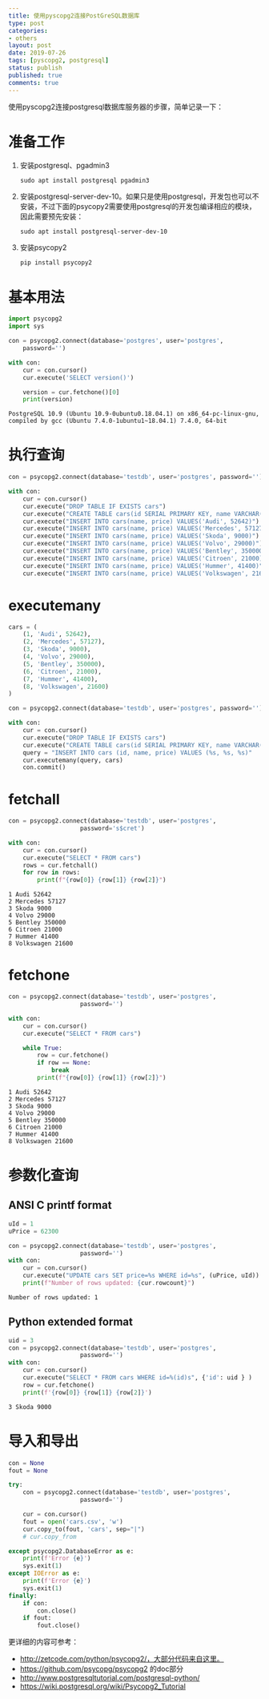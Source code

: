 ```yaml
---
title: 使用pyscopg2连接PostGreSQL数据库
type: post
categories:
- others
layout: post
date: 2019-07-26
tags: [pyscopg2, postgresql]
status: publish
published: true
comments: true
---
```


使用pyscopg2连接postgresql数据库服务器的步骤，简单记录一下：

# 准备工作

1. 安装postgresql、pgadmin3

   ```shell
   sudo apt install postgresql pgadmin3
   ```

1. 安装postgresql-server-dev-10。如果只是使用postgresql，开发包也可以不安装，不过下面的psycopy2需要使用postgresql的开发包编译相应的模块，因此需要预先安装：

   ```shell
   sudo apt install postgresql-server-dev-10
   ```

1. 安装psycopy2

   ```shell
   pip install psycopy2
   ```

# 基本用法

```python
import psycopg2
import sys
```

```python
con = psycopg2.connect(database='postgres', user='postgres',
    password='')

with con:
    cur = con.cursor()
    cur.execute('SELECT version()')

    version = cur.fetchone()[0]
    print(version)
```

    PostgreSQL 10.9 (Ubuntu 10.9-0ubuntu0.18.04.1) on x86_64-pc-linux-gnu, compiled by gcc (Ubuntu 7.4.0-1ubuntu1~18.04.1) 7.4.0, 64-bit


# 执行查询


```python
con = psycopg2.connect(database='testdb', user='postgres', password='')

with con:
    cur = con.cursor()
    cur.execute("DROP TABLE IF EXISTS cars")
    cur.execute("CREATE TABLE cars(id SERIAL PRIMARY KEY, name VARCHAR(255), price INT)")
    cur.execute("INSERT INTO cars(name, price) VALUES('Audi', 52642)")
    cur.execute("INSERT INTO cars(name, price) VALUES('Mercedes', 57127)")
    cur.execute("INSERT INTO cars(name, price) VALUES('Skoda', 9000)")
    cur.execute("INSERT INTO cars(name, price) VALUES('Volvo', 29000)")
    cur.execute("INSERT INTO cars(name, price) VALUES('Bentley', 350000)")
    cur.execute("INSERT INTO cars(name, price) VALUES('Citroen', 21000)")
    cur.execute("INSERT INTO cars(name, price) VALUES('Hummer', 41400)")
    cur.execute("INSERT INTO cars(name, price) VALUES('Volkswagen', 21600)")
```

# executemany


```python
cars = (
    (1, 'Audi', 52642),
    (2, 'Mercedes', 57127),
    (3, 'Skoda', 9000),
    (4, 'Volvo', 29000),
    (5, 'Bentley', 350000),
    (6, 'Citroen', 21000),
    (7, 'Hummer', 41400),
    (8, 'Volkswagen', 21600)
)

con = psycopg2.connect(database='testdb', user='postgres', password='')

with con:
    cur = con.cursor()
    cur.execute("DROP TABLE IF EXISTS cars")
    cur.execute("CREATE TABLE cars(id SERIAL PRIMARY KEY, name VARCHAR(255), price INT)")
    query = "INSERT INTO cars (id, name, price) VALUES (%s, %s, %s)"
    cur.executemany(query, cars)
    con.commit()
```

# fetchall


```python
con = psycopg2.connect(database='testdb', user='postgres',
                    password='s$cret')

with con:
    cur = con.cursor()
    cur.execute("SELECT * FROM cars")
    rows = cur.fetchall()
    for row in rows:
        print(f"{row[0]} {row[1]} {row[2]}")
```

    1 Audi 52642
    2 Mercedes 57127
    3 Skoda 9000
    4 Volvo 29000
    5 Bentley 350000
    6 Citroen 21000
    7 Hummer 41400
    8 Volkswagen 21600


# fetchone


```python
con = psycopg2.connect(database='testdb', user='postgres',
                    password='')

with con:
    cur = con.cursor()
    cur.execute("SELECT * FROM cars")

    while True:
        row = cur.fetchone()
        if row == None:
            break
        print(f"{row[0]} {row[1]} {row[2]}")
```

    1 Audi 52642
    2 Mercedes 57127
    3 Skoda 9000
    4 Volvo 29000
    5 Bentley 350000
    6 Citroen 21000
    7 Hummer 41400
    8 Volkswagen 21600


# 参数化查询

## ANSI C printf format


```python
uId = 1
uPrice = 62300

con = psycopg2.connect(database='testdb', user='postgres',
                    password='')
with con:
    cur = con.cursor()
    cur.execute("UPDATE cars SET price=%s WHERE id=%s", (uPrice, uId))
    print(f"Number of rows updated: {cur.rowcount}")
```

    Number of rows updated: 1


## Python extended format


```python
uid = 3
con = psycopg2.connect(database='testdb', user='postgres',
                    password='')
with con:
    cur = con.cursor()
    cur.execute("SELECT * FROM cars WHERE id=%(id)s", {'id': uid } )
    row = cur.fetchone()
    print(f'{row[0]} {row[1]} {row[2]}')
```

    3 Skoda 9000


# 导入和导出


```python
con = None
fout = None

try:
    con = psycopg2.connect(database='testdb', user='postgres',
                    password='')

    cur = con.cursor()
    fout = open('cars.csv', 'w')
    cur.copy_to(fout, 'cars', sep="|")
    # cur.copy_from

except psycopg2.DatabaseError as e:
    print(f'Error {e}')
    sys.exit(1)
except IOError as e:
    print(f'Error {e}')
    sys.exit(1)
finally:
    if con:
        con.close()
    if fout:
        fout.close()
```

更详细的内容可参考：

* http://zetcode.com/python/psycopg2/，大部分代码来自这里。
* https://github.com/psycopg/psycopg2 的doc部分
* http://www.postgresqltutorial.com/postgresql-python/
* https://wiki.postgresql.org/wiki/Psycopg2_Tutorial

